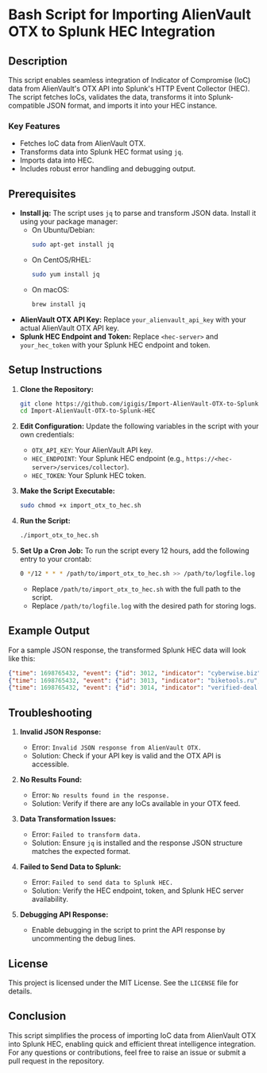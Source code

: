 # Bash Script for Importing AlienVault OTX to Splunk HEC Integration

## Description
This script enables seamless integration of Indicator of Compromise (IoC) data from AlienVault's OTX API into Splunk's HTTP Event Collector (HEC). The script fetches IoCs, validates the data, transforms it into Splunk-compatible JSON format, and imports it into your HEC instance.

### Key Features
- Fetches IoC data from AlienVault OTX.
- Transforms data into Splunk HEC format using `jq`.
- Imports data into HEC.
- Includes robust error handling and debugging output.

## Prerequisites
- **Install jq:** The script uses `jq` to parse and transform JSON data. Install it using your package manager:
  - On Ubuntu/Debian:
    ```bash
    sudo apt-get install jq
    ```
  - On CentOS/RHEL:
    ```bash
    sudo yum install jq
    ```
  - On macOS:
    ```bash
    brew install jq
    ```
- **AlienVault OTX API Key:** Replace `your_alienvault_api_key` with your actual AlienVault OTX API key.
- **Splunk HEC Endpoint and Token:** Replace `<hec-server>` and `your_hec_token` with your Splunk HEC endpoint and token.

## Setup Instructions

1. **Clone the Repository:**
   ```bash
   git clone https://github.com/igigis/Import-AlienVault-OTX-to-Splunk-HEC
   cd Import-AlienVault-OTX-to-Splunk-HEC
   ```

2. **Edit Configuration:**
   Update the following variables in the script with your own credentials:
   - `OTX_API_KEY`: Your AlienVault API key.
   - `HEC_ENDPOINT`: Your Splunk HEC endpoint (e.g., `https://<hec-server>/services/collector`).
   - `HEC_TOKEN`: Your Splunk HEC token.

3. **Make the Script Executable:**
   ```bash
   sudo chmod +x import_otx_to_hec.sh
   ```

4. **Run the Script:**
   ```bash
   ./import_otx_to_hec.sh
   ```

5. **Set Up a Cron Job:**
   To run the script every 12 hours, add the following entry to your crontab:
   ```bash
   0 */12 * * * /path/to/import_otx_to_hec.sh >> /path/to/logfile.log 2>&1
   ```
   - Replace `/path/to/import_otx_to_hec.sh` with the full path to the script.
   - Replace `/path/to/logfile.log` with the desired path for storing logs.

## Example Output
For a sample JSON response, the transformed Splunk HEC data will look like this:
```json
{"time": 1698765432, "event": {"id": 3012, "indicator": "cyberwise.biz", "type": "domain", "title": null, "description": null, "content": ""}}
{"time": 1698765432, "event": {"id": 3013, "indicator": "biketools.ru", "type": "domain", "title": null, "description": null, "content": ""}}
{"time": 1698765432, "event": {"id": 3014, "indicator": "verified-deal.com", "type": "domain", "title": null, "description": null, "content": ""}}
```

## Troubleshooting

1. **Invalid JSON Response:**
   - Error: `Invalid JSON response from AlienVault OTX.`
   - Solution: Check if your API key is valid and the OTX API is accessible.

2. **No Results Found:**
   - Error: `No results found in the response.`
   - Solution: Verify if there are any IoCs available in your OTX feed.

3. **Data Transformation Issues:**
   - Error: `Failed to transform data.`
   - Solution: Ensure `jq` is installed and the response JSON structure matches the expected format.

4. **Failed to Send Data to Splunk:**
   - Error: `Failed to send data to Splunk HEC.`
   - Solution: Verify the HEC endpoint, token, and Splunk HEC server availability.

5. **Debugging API Response:**
   - Enable debugging in the script to print the API response by uncommenting the debug lines.

## License
This project is licensed under the MIT License. See the `LICENSE` file for details.

## Conclusion
This script simplifies the process of importing IoC data from AlienVault OTX into Splunk HEC, enabling quick and efficient threat intelligence integration. For any questions or contributions, feel free to raise an issue or submit a pull request in the repository.

